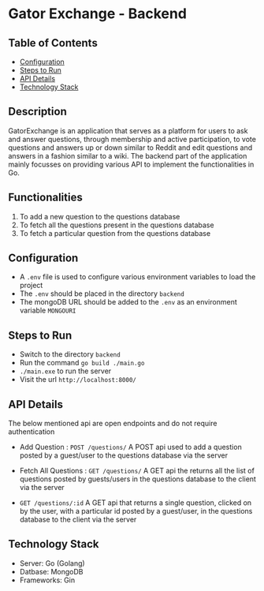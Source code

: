 # Gator Exchange - Backend

## Table of Contents

- [Configuration](#configuration)
- [Steps to Run](#steps-to-run)
- [API Details](#api-details)
- [Technology Stack](#technology-stack)

## Description

GatorExchange is an application that serves as a platform for users to ask and answer questions, through membership and active participation, to vote questions and answers up or down similar to Reddit and edit questions and answers in a fashion similar to a wiki. The backend part of the application mainly focusses on providing various API to implement the functionalities in Go.

## Functionalities

1. To add a new question to the questions database
2. To fetch all the questions present in the questions database
3. To fetch a particular question from the questions database

## Configuration

- A `.env` file is used to configure various environment variables to load the project
- The `.env` should be placed in the directory `backend`
- The mongoDB URL should be added to the `.env` as an environment variable `MONGOURI`

## Steps to Run

- Switch to the directory `backend`
- Run the command `go build ./main.go`
- `./main.exe` to run the server
- Visit the url `http://localhost:8000/`

## API Details

The below mentioned api are open endpoints and do not require authentication

- Add Question : `POST /questions/`
A POST api used to add a question posted by a guest/user to the questions database via the server

- Fetch All Questions : `GET /questions/`
A GET api the returns all the list of questions posted by guests/users in the questions database to the client via the server

- `GET /questions/:id`
A GET api that returns a single question, clicked on by the user, with a particular id posted by a guest/user, in the questions database to the client via the server


## Technology Stack
- Server: Go (Golang)
- Datbase: MongoDB
- Frameworks: Gin